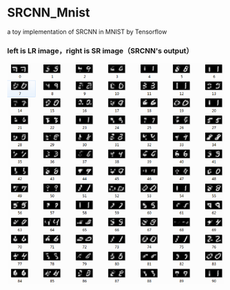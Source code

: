 # SRCNN_Mnist
a toy implementation of SRCNN in MNIST by Tensorflow
### left is LR image，right is SR image（SRCNN's output）
![image](https://github.com/wushilian/SRCNN_Mnist/blob/master/SR/sr.PNG?raw=true)

